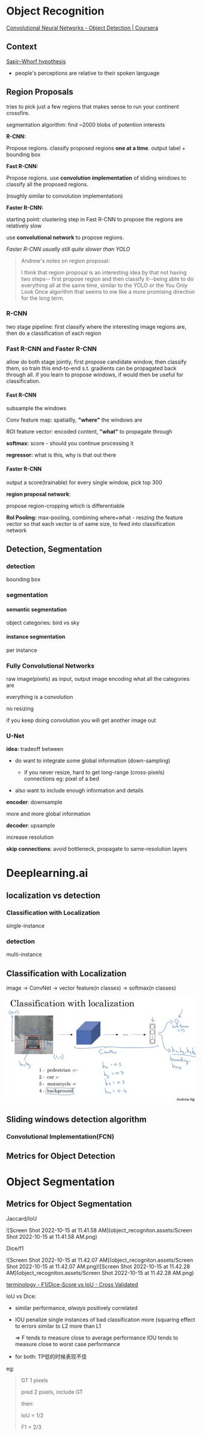 # Object Recognition

 [Convolutional Neural Networks - Object Detection | Coursera](https://www.coursera.org/learn/convolutional-neural-networks/home/week/3) 

## Context

[Sapir–Whorf hypothesis](https://en.wikipedia.org/wiki/Linguistic_relativity)

- people's perceptions are relative to their spoken language



## Region Proposals

tries to pick just a few regions that makes sense to run your continent crossfire.

segmentation algorithm: find ~2000 blobs of potention interests

**R-CNN:**

Propose regions. classify proposed regions **one at a time**. output label + bounding box

**Fast R-CNN:**

Propose regions. use **convolution implementation** of sliding windows to classify all the proposed regions.

(roughly similar to convolution implementation)

**Faster R-CNN:**

starting point: clustering step in Fast R-CNN to propose the regions are relatively slow

use **convolutional network** to propose regions.

*Faster R-CNN usually still quite slower than YOLO*

> Andrew's notes on region proposal:
>
> I think that region proposal is an interesting idea by that not having two steps-- first propose region and then classify it--being able to do everything all at the same time, similar to the YOLO or the You Only Look Once algorithm that seems to me like a more promising direction for the long term. 



### R-CNN

two stage pipeline: first classify where the interesting image regions are, then do a classification of each region

### Fast R-CNN and Faster R-CNN

allow do both stage jointly, first propose candidate window, then classify them, so train this end-to-end s.t. gradients can be propagated back through all. if you learn to propose windows, if would then be useful for classification. 

#### Fast R-CNN

subsample the windows

Conv feature map: spatiallly, **"where"** the windows are 

ROI feature vector: encoded content, **"what"**  to propagate through

**softmax:** score - should you continue processing it

**regressor:** what is this, why is that out there 

#### Faster R-CNN

output a score(trainable) for every single window, pick top 300

**region proposal network**: 

propose region-cropping which is differentiable

**RoI Pooling:** max-pooling, combining where+what -  reszing the feature vector so that each vector is of same size, to feed into classification network

## Detection, Segmentation

### detection

bounding box

### segmentation

#### semantic segmentation

object categories: bird vs sky

#### instance segmentation

per instance



### Fully Convolutional Networks

raw image(pixels) as input, output image encoding what all the categories are

everything is a convolution

no resizing

if you keep doing convolution you will get another image out



### U-Net

**idea:** tradeoff between

- do want to integrate some global information (down-sampling)
  - if you never resize, hard to get long-range (cross-pixels) connections eg: pixel of a bed

- also want to include enough information and details

**encoder**: downsample

more and more global information

**decoder**: upsample

increase resolution

**skip connections**: avoid bottleneck, propagate to same-resolution layers



# Deeplearning.ai

## localization vs detection

### Classification with Localization

single-instance

### detection

multi-instance

## Classification with Localization

image -> ConvNet -> vector feature(n classes) -> softmax(n classes)

<img src="object_recogniton.assets/Screen Shot 2022-08-24 at 3.06.44 PM.png" alt="Screen Shot 2022-08-24 at 3.06.44 PM" style="zoom:50%;" />

## Sliding windows detection algorithm



### Convolutional Implementation(FCN)

## Metrics for Object Detection 



# Object Segmentation

## Metrics for Object Segmentation

Jaccard/IoU

![Screen Shot 2022-10-15 at 11.41.58 AM](object_recogniton.assets/Screen Shot 2022-10-15 at 11.41.58 AM.png)

Dice/f1

![Screen Shot 2022-10-15 at 11.42.07 AM](object_recogniton.assets/Screen Shot 2022-10-15 at 11.42.07 AM.png)![Screen Shot 2022-10-15 at 11.42.28 AM](object_recogniton.assets/Screen Shot 2022-10-15 at 11.42.28 AM.png)

 [terminology - F1/Dice-Score vs IoU - Cross Validated](https://stats.stackexchange.com/questions/273537/f1-dice-score-vs-iou/276144#276144)  

IoU vs Dice:

- similar performance, *always* positively correlated

- IOU penalize single instances of bad classification more (squaring effect to errors similar to L2 more than L1

  ⇒ F tends to measure close to average performance IOU tends to measure close to worst case performance 

- for both: TP低的时候表现不佳

eg:

>  GT 1 pixels
>
> pred 2 pixels, include GT
>
> then:
>
> IoU = 1/2
>
> F1 = 2/3
